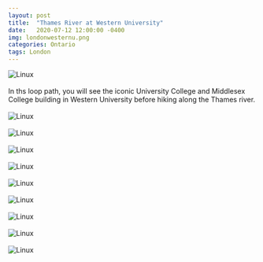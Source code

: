 ```yaml
---
layout: post
title:  "Thames River at Western University"
date:   2020-07-12 12:00:00 -0400
img: londonwesternu.png
categories: Ontario
tags: London
---
```


![Linux]({{site.baseurl}}/images/londonwesternu.png)
<br>
<br>
In ths loop path, you will see the iconic University College and Middlesex College building in Western University before hiking along the Thames river. 
<br>
<br>
![Linux]({{site.baseurl}}/images/londonwesternu1.jpg)
<br>
<br>
![Linux]({{site.baseurl}}/images/londonwesternu2.jpg)
<br>
<br>
![Linux]({{site.baseurl}}/images/londonwesternu3.jpg)
<br>
<br>
![Linux]({{site.baseurl}}/images/londonwesternu4.jpg)
<br>
<br>
![Linux]({{site.baseurl}}/images/londonwesternu5.jpg)
<br>
<br>
![Linux]({{site.baseurl}}/images/londonwesternu6.jpg)
<br>
<br>
![Linux]({{site.baseurl}}/images/londonwesternu7.jpg)
<br>
<br>
![Linux]({{site.baseurl}}/images/londonwesternu8.jpg)
<br>
<br>
![Linux]({{site.baseurl}}/images/londonwesternu9.jpg)
